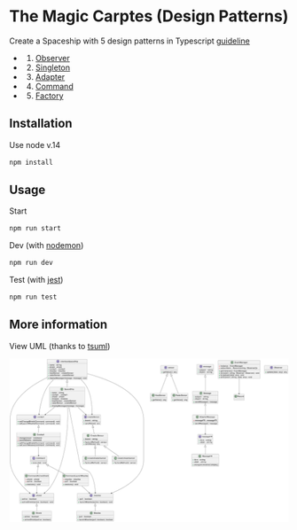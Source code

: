 # The Magic Carptes (Design Patterns)

Create a Spaceship with 5 design patterns in Typescript [guideline](https://design-patterns-project.vercel.app/)

- 1. [Observer](https://refactoring.guru/design-patterns/observer)
- 2. [Singleton](https://refactoring.guru/design-patterns/singleton)
- 3. [Adapter](https://refactoring.guru/design-patterns/adapter)
- 4. [Command](https://refactoring.guru/design-patterns/command)
- 5. [Factory](https://refactoring.guru/design-patterns/factory-method)

## Installation

Use node v.14

```bash
npm install
```

## Usage

Start

```bash
npm run start
```

Dev (with [nodemon](https://www.npmjs.com/package/nodemon))

```bash
npm run dev
```

Test (with [jest](https://www.npmjs.com/package/jest))

```bash
npm run test
```

## More information

View UML (thanks to [tsuml](https://tsuml-demo.firebaseapp.com/))

![Diagram UML](./UML_design_patterns.png 'Diagram UML Design Patterns')
